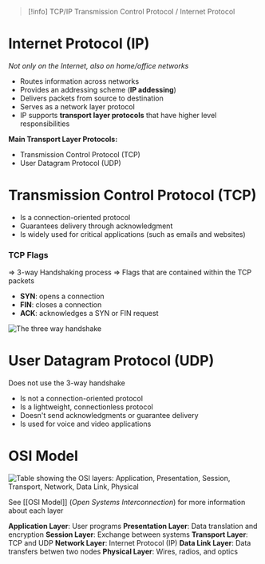 > [!info] TCP/IP
> Transmission Control Protocol / Internet Protocol

# Internet Protocol (IP)
*Not only on the Internet, also on home/office networks*

- Routes information across networks
- Provides an addressing scheme (**IP addessing**)
- Delivers packets from source to destination
- Serves as a network layer protocol
- IP supports **transport layer protocols** that have higher level responsibilities

**Main Transport Layer Protocols:**

- Transmission Control Protocol (TCP)
- User Datagram Protocol (UDP)

# Transmission Control Protocol (TCP)

- Is a connection-oriented protocol
- Guarantees delivery through acknowledgment
- Is widely used for critical applications (such as emails and websites)

### TCP Flags
=> 3-way Handshaking process
=> Flags that are contained within the TCP packets

- **SYN**: opens a connection
- **FIN**: closes a connection
- **ACK**: acknowledges a SYN or FIN request


![The three way handshake](https://muirlandoracle.co.uk/wp-content/uploads/2020/03/image-2.png)


# User Datagram Protocol (UDP)

Does not use the 3-way handshake
- Is not a connection-oriented protocol
- Is a lightweight, connectionless protocol
- Doesn't send acknowledgments or guarantee delivery
- Is used for voice and video applications

# OSI Model

![Table showing the OSI layers: Application, Presentation, Session, Transport, Network, Data Link, Physical](https://muirlandoracle.co.uk/wp-content/uploads/2020/02/OSI-Table.png)

See [[OSI Model]] (*Open Systems Interconnection*) for more information about each layer

**Application Layer**: User programs
**Presentation Layer**: Data translation and encryption
**Session Layer**: Exchange between systems
**Transport Layer**: TCP and UDP
**Network Layer**: Internet Protocol (IP)
**Data Link Layer**: Data transfers betwen two nodes
**Physical Layer**: Wires, radios, and optics



